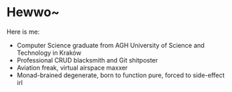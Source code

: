 # Hewwo~ 

Here is me:
 - Computer Science graduate from AGH University of Science and Technology in Kraków
 - Professional CRUD blacksmith and Git shitposter
 - Aviation freak, virtual airspace maxxer
 - Monad-brained degenerate, born to function pure, forced to side-effect irl

<!--
[![Top Langs](https://github-readme-stats.vercel.app/api/top-langs/?username=VeryLongNicknameSuchWow&theme=transparent&layout=compact&hide=jupyter%20notebook)](https://github.com/anuraghazra/github-readme-stats)

**VeryLongNicknameSuchWow/VeryLongNicknameSuchWow** is a ✨ _special_ ✨ repository because its `README.md` (this file) appears on your GitHub profile.

Here are some ideas to get you started:

- 🔭 I’m currently working on ...
- 🌱 I’m currently learning ...
- 👯 I’m looking to collaborate on ...
- 🤔 I’m looking for help with ...
- 💬 Ask me about ...
- 📫 How to reach me: ...
- 😄 Pronouns: ...
- ⚡ Fun fact: ...
-->
